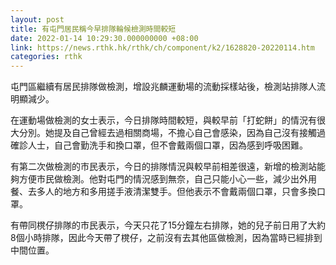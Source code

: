 ```yaml
---
layout: post
title: 有屯門居民稱今早排隊輪候檢測時間較短
date: 2022-01-14 10:29:30.000000000 +08:00
link: https://news.rthk.hk/rthk/ch/component/k2/1628820-20220114.htm
categories: rthk
---
```


屯門區繼續有居民排隊做檢測，增設兆麟運動場的流動採樣站後，檢測站排隊人流明顯減少。

在運動場做檢測的女士表示，今日排隊時間較短，與較早前「打蛇餅」的情況有很大分別。她提及自己曾經去過相關商場，不擔心自己會感染，因為自己沒有接觸過確診人士，自己會勤洗手和換口罩，但不會戴兩個口罩，因為感到呼吸困難。

有第二次做檢測的市民表示，今日的排隊情況與較早前相差很遠，新增的檢測站能夠方便市民做檢測。他對屯門的情況感到無奈，自己只能小心一些，減少出外用餐、去多人的地方和多用搓手液清潔雙手。但他表示不會戴兩個口罩，只會多換口罩。

有帶同櫈仔排隊的市民表示，今天只花了15分鐘左右排隊，她的兒子前日用了大約8個小時排隊，因此今天帶了櫈仔，之前沒有去其他區做檢測，因為當時已經排到中間位置。
